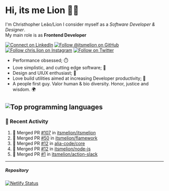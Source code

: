 # Hi, its me Lion 👋🦁

I'm Christhopher Leão/Lion
I consider myself as a _Software Developer & Designer_.<br/>My main role is as <b>Frontend Developer</b>
<br />

[![Connect on LinkedIn](https://img.shields.io/badge/--linkedin?label=LinkedIn&logo=LinkedIn&style=social)](https://www.linkedin.com/in/chrislion)
[![Follow @itsmelion on GitHub](https://img.shields.io/github/followers/itsmelion?label=follow%20%40itsmeLion&style=social)](https://github.com/itsmelion)
[![Follow chris.lion on Instagram](https://img.shields.io/badge/--instagram?label=@chris.lion&logo=Instagram&style=social)](https://instagram.com/chris.lion)
[![Follow on Twitter](https://img.shields.io/badge/--twitter?label=@ChrisLion_me&logo=Twitter&style=social)](https://twitter.com/chrislion_me)

- Performance obsessed; ⏱️
- Love simplistic, and cutting edge software; 📆
- Design and UIUX enthusiast; 🎨
- Love build utilities aimed at increasing Developer productivity; 🧰
- A people first guy. Valor human & bio diversity. Honor, justice and wisdom. 🌍

![Top programming languages](https://github-readme-stats.vercel.app/api/top-langs/?username=itsmelion&hide=php)
---
### 📰 Recent Activity

<!--START_SECTION:activity-->
1. 🎉 Merged PR [#107](https://github.com//itsmelion/itsmelion/pull/107) in [itsmelion/itsmelion](https://github.com//itsmelion/itsmelion)
2. 🎉 Merged PR [#50](https://github.com//itsmelion/flamework/pull/50) in [itsmelion/flamework](https://github.com//itsmelion/flamework)
3. 🎉 Merged PR [#12](https://github.com//alia-code/core/pull/12) in [alia-code/core](https://github.com//alia-code/core)
4. 🎉 Merged PR [#12](https://github.com//itsmelion/node-js/pull/12) in [itsmelion/node-js](https://github.com//itsmelion/node-js)
5. 🎉 Merged PR [#1](https://github.com//itsmelion/action-slack/pull/1) in [itsmelion/action-slack](https://github.com//itsmelion/action-slack)
<!--END_SECTION:activity-->

___

##### Repository
[![Netlify Status](https://api.netlify.com/api/v1/badges/9e2e6136-1ab9-42fc-8d4e-188512d5d841/deploy-status)](https://app.netlify.com/sites/lion-portfolio/deploys)
